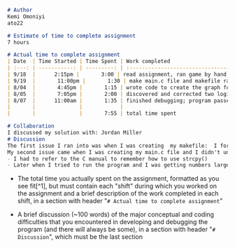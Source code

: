 ```markdown
# Author
Kemi Omoniyi
ato22

# Estimate of time to complete assignment
7 hours

# Actual time to complete assignment
| Date  | Time Started | Time Spent | Work completed                                                                                                        |
| :---: | -----------: | ---------: | :-------------------------------------------------------------------------------------------------------------------- |
| 9/18  |      2:15pm |       3:00 | read assignment, ran game by hand, and created life.c-----|
| 9/19  |       11:00pm |       1:30 | make main.c file and makefile ran into issue |
| 8/04  |       4:45pm |       1:15 | wrote code to create the graph for the components                                                                     |
| 8/05  |       7:05pm |       2:00 | discovered and corrected two logical errors; code now passes all tests except where choice is Yahtzee                 |
| 8/07  |      11:00am |       1:35 | finished debugging; program passes all public tests                                                                   |
|       |              |            |                                                                                                                       |
|       |              |       7:55 | total time spent                                                                                                      |

# Collaboration
I discussed my solution with: Jordan Miller 
# Discussion
The first issue I ran into was when I was creating  my makefile:  I forgot how to write tendencies and the general formatting rules, so i had to refer back to the walkthrough and the notes 
My second issue came when I was creating my main.c file and I didn't understand how to copy my string init into an array 
- I had to refer to the C manual to remember how to use strcpy()
- Later when I tried to run the program and I was getting numbers larger than 
```



* The total time you actually spent on the assignment, formatted as you see fit[^1], but must contain each "shift" during which you worked on the assignment and a brief description of the work completed in each shift, in a section with header "`# Actual time to complete assignment`"

* A brief discussion (~100 words) of the major conceptual and coding difficulties that you encountered in developing and debugging the program (and there will always be some), in a section with header "`# Discussion`", which must be the last section

